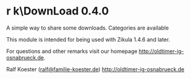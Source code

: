 # r k\DownLoad 0.4.0

A simple way to share some downloads. Categories are available

This module is intended for being used with Zikula 1.4.6 and later.

For questions and other remarks visit our homepage http://oldtimer-ig-osnabrueck.de.

Ralf Koester (ralf@familie-koester.de)
http://oldtimer-ig-osnabrueck.de
